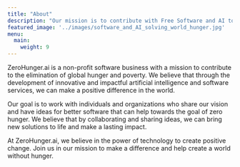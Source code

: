 ```yaml
---
title: "About"
description: "Our mission is to contribute with Free Software and AI to the United Nations Sustainable Development Goals"
featured_image: '../images/software_and_AI_solving_world_hunger.jpg'
menu:
  main:
    weight: 9
---
```

<!-- {{< figure src="/images/software_solving_world_hunger_digital_art.jpg" title="" >}} -->

ZeroHunger.ai is a non-profit software business with a mission to contribute to the elimination of global hunger and poverty. We believe that through the development of innovative and impactful artificial intelligence and software services, we can make a positive difference in the world.

Our goal is to work with individuals and organizations who share our vision and have ideas for better software that can help towards the goal of zero hunger. We believe that by collaborating and sharing ideas, we can bring new solutions to life and make a lasting impact.

At ZeroHunger.ai, we believe in the power of technology to create positive change. Join us in our mission to make a difference and help create a world without hunger.